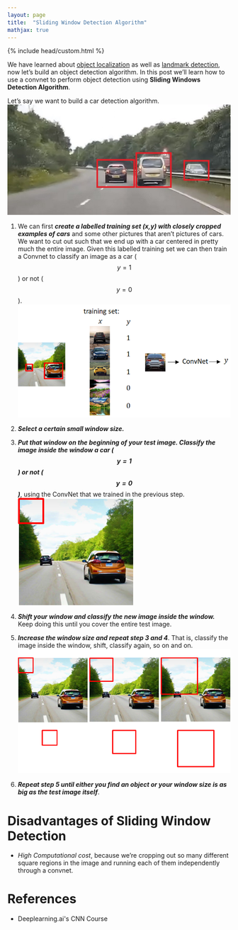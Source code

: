 ```yaml
---
layout: page
title:  "Sliding Window Detection Algorithm"
mathjax: true
---
```


{% include head/custom.html %}

We have learned about [object localization](./object-localization) as well as [landmark detection](./landmark-detection), now let’s build an object detection algorithm. 
In this post we’ll learn how to use a convnet to perform object detection using **Sliding Windows Detection Algorithm**.

Let’s say we want to build a car detection algorithm.
![](./sliding-window-detection-1.jpg)


1. We can first **_create a labelled training set (x,y) with closely cropped examples of cars_** and some other pictures that aren’t pictures of cars. We want to cut out such that we end up with a car centered in pretty much the entire image. Given this labelled training set we can then train a Convnet to classify an image as a car ($$y=1$$) or not ($$y=0$$).
![](./sliding-window-detection-2.png)

2. **_Select a certain small window size._**

3. **_Put that window on the beginning of your test image. Classify the image inside the window a car ($$y=1$$) or not ($$y=0$$)_**, using the ConvNet that we trained in the previous step.
![](./sliding-window-detection-3.png)

4. **_Shift your window and classify the new image inside the window._** Keep doing this until you cover the entire test image.

5. **_Increase the window size and repeat step 3 and 4_**. That is, classify the image inside the window, shift, classify again, so on and on.
![](./sliding-window-detection-4.png)

6. **_Repeat step 5 until either you find an object or your window size is as big as the test image itself_**.

# Disadvantages of Sliding Window Detection
-  _High Computational cost_, because we’re cropping out so many different square regions in the image and running each of them independently through a convnet. 

# References
- Deeplearning.ai's CNN Course